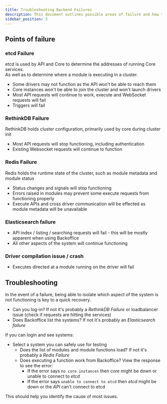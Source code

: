 ```yaml
---
title: Troubleshooting Backend Failures
description: This document outlines possible areas of failure and how they impact users
sidebar_position: 3
---
```



## Points of failure

### etcd Failure

etcd is used by API and Core to determine the addresses of running Core services.  
As well as to determine where a module is executing in a cluster.

  * Some drivers may not function as the API won't be able to reach them
  * Core instances won't be able to join the cluster and won't launch drivers
  * Most API requests will continue to work, execute and WebSocket requests will fail
  * Triggers will fail


### RethinkDB Failure

RethinkDB holds cluster configuration, primarily used by core during cluster init

* Most API requests will stop functioning, including authentication  
* Existing Websocket requests will continue to function


### Redis Failure

Redis holds the runtime state of the cluster, such as module metadata and module status

* Status changes and signals will stop functioning
* Errors raised in modules may prevent some execute requests from functioning properly
* Execute APIs and cross driver communication will be effected as module metadata will be unavailable


### Elasticsearch failure

* API index / listing / searching requests will fail - this will be mostly apparent when using Backoffice
* All other aspects of the system will continue functioning


### Driver compilation issue / crash

* Executes directed at a module running on the driver will fail


## Troubleshooting

In the event of a failure, being able to isolate which aspect of the system is not functioning is key to a quick recovery.

* Can you log-in?
  If not it's probably a *RethinkDB Failure* or loadbalancer issue (check if requests are hitting the services)
* Does Backoffice list the systems?
  If not it's probably an *Elasticsearch failure*

If you can login and see systems:
* Select a system you can safely use for testing
  * Does the list of modules and module functions load?
    If not it's probably a *Redis Failure*
  * Does executing a function work from Backoffice?
    View the response to see the error:
    * If the error says `no core instances` then *core* might be down or unable to connect to *etcd*
    * If the error says `unable to connect to etcd` then *etcd* might be down or the *API* can't connect to etcd

This should help you identify the cause of most issues.
